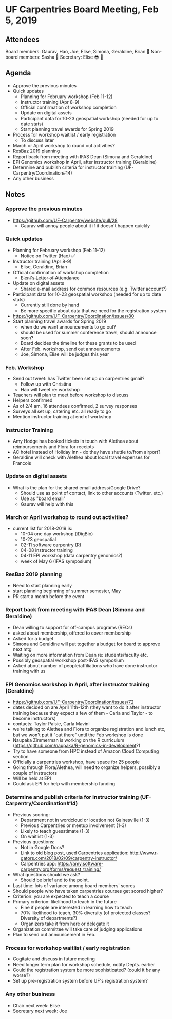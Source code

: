 # UF Carpentries Board Meeting, Feb 5, 2019

## Attendees
Board members: Gaurav, Hao, Joe, Elise, Simona, Geraldine, Brian :tada: 
Non-board members: Sasha :balloon: 
Secretary: Elise :sunglasses: 
:blowfish: 

## Agenda
* Approve the previous minutes
* Quick updates
    * Planning for February workshop (Feb 11-12)
    * Instructor training (Apr 8-9)
    * Official confirmation of workshop completion
    * Update on digital assets
    * Participant data for 10-23 geospatial workshop (needed for up to date stats)
    * Start planning travel awards for Spring 2019
* Process for workshop waitlist / early registration
    * To discuss later
* March or April workshop to round out activities?
* ResBaz 2019 planning
* Report back from meeting with IFAS Dean (Simona and Geraldine)
* EPI Genomics workshop in April, after instructor training (Geraldine)
* Determine and publish criteria for instructor training (UF-Carpentry/Coordination#14)
* Any other business

## Notes
### Approve the previous minutes
* https://github.com/UF-Carpentry/website/pull/28
    * Gaurav will annoy people about it if it doesn't happen quickly
### Quick updates
* Planning for February workshop (Feb 11-12)
    * Notice on Twitter (Hao) :white_check_mark: 
* Instructor training (Apr 8-9)
    * Elise, Geraldine, Brian
* Official confirmation of workshop completion
    * ~~Eleni's Letter of Attendance~~
* Update on digital assets
    * Shared e-mail address for common resources (e.g. Twitter account?)
* Participant data for 10-23 geospatial workshop (needed for up to date stats)
    * Currently still done by hand
    * Be more specific about data that we need for the registration system
* https://github.com/UF-Carpentry/Coordination/issues/80
* Start planning travel awards for Spring 2019
    * when do we want announcements to go out?
    * should be used for summer conference travel, should announce soon?
    * Board decides the timeline for these grants to be used
    * After Feb. workshop, send out announcements
    * Joe, Simona, Elise will be judges this year


### Feb. Workshop
* Send out tweet: has Twitter been set up on carpentries gmail?
    *  Follow up with Christina
    *  Hao will tweet re: workshop
* Teachers will plan to meet before workshop to discuss
* Helpers confirmed
* As of 2/4 am, 16 attendees confirmed, 2 survey responses
* Surveys all set up, catering etc. all ready to go
* Mention instructor training at end of workshop

### Instructor Training 
* Amy Hodge has booked tickets in touch with Alethea about reimbursements and Flora for receipts
* AC hotel instead of Holiday Inn - do they have shuttle to/from airport?
* Geraldine will check with Alethea about local travel expenses for Francois

### Update on digital assets
* What is the plan for the shared email address/Google Drive?
    * Should use as point of contact, link to other accounts (Twitter, etc.)
    * Use as "board email"
    * Gaurav will help with this

### March or April workshop to round out activities?
* current list for 2018-2019 is:
    * 10-04 one day workshop (iDigBio)
    * 10-23 geospatial
    * 02-11 software carpentry \(R\)
    * 04-08 instructor training
    * 04-11 EPI workshop (data carpentry genomics?)
    * week of May 6 (IFAS symposium)

### ResBaz 2019 planning
* Need to start planning early
* start planning beginning of summer semester, May
* PR start a month before the event

### Report back from meeting with IFAS Dean (Simona and Geraldine)
* Dean willing to support for off-campus programs (RECs)
* asked about membership, offered to cover membership
* Asked for a budget 
* Simona and Geraldine will put together a budget for board to approve next mtg
* Waiting on more information from Dean re: students/faculty etc.
* Possibly geospatial workshop post-IFAS symposium
* Asked about number of people/affiliations who have done instructor training with us 

### EPI Genomics workshop in April, after instructor training (Geraldine)
* https://github.com/UF-Carpentry/Coordination/issues/72
* dates decided on are April 11th-12th (they want to do it after instructor training because they expect a few of them - Carla and Taylor - to become instructors)
* contacts: Taylor Paisie, Carla Mavini
* we're talking to Alethea and Flora to organize registration and lunch etc, but we won't put it "out there" until the Feb workshop is done
* Naupaka Zimmerman is working on the R curriculum (https://github.com/naupaka/R-genomics-in-development?)
* Try to have someone from HPC instead of Amazon Cloud Computing section
* Officially a carpentries workshop, have space for 25 people
* Going through Flora/Alethea, will need to organize helpers, possibly a couple of instructors
* Will be held at EPI
* Could ask EPI for help with membership funding

### Determine and publish criteria for instructor training (UF-Carpentry/Coordination#14)
* Previous scoring:
    * Department not in wordcloud or location not Gainesville (1-3)
    * Previous Carpentries or meetup involvement (1-3)
    * Likely to teach guesstimate (1-3)
    * On waitlist (1-3)
* Previous questions:
    * Not in Google Docs?
    * Link to old blog post, used Carpentries application: http://www.r-gators.com/2018/02/09/carpentry-instructor/
    * Carpentries app: https://amy.software-carpentry.org/forms/request_training/
* What questions should we ask?
    * Should be brief and to the point.
* Last time: lots of variance among board members' scores
* Should people who have taken carpentries courses get scored higher?
* Criterion: you are expected to teach a course
* Primary criterion: likelihood to teach in the future
    * Fine if people are interested in learning how to teach
    * 70% likelihood to teach, 30% diversity (of protected classes? Diversity of departments?)
    * Organizers take it from here or delegate it
* Organization committee will take care of judging applications
* Plan to send out announcement in Feb.

### Process for workshop waitlist / early registration
* Cogitate and discuss in future meeting
* Need longer term plan for workshop schedule, notify Depts. earlier
* Could the registration system be more sophisticated? (could it *be* any worse?)
* Set up pre-registration system before UF's registration system?

### Any other business
* Chair next week: Elise
* Secretary next week: Joe